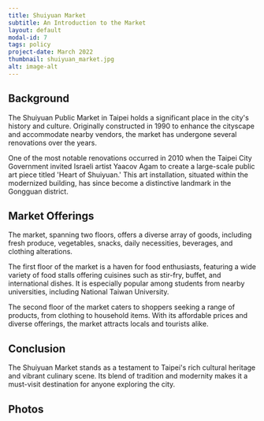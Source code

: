 ```yaml
---
title: Shuiyuan Market
subtitle: An Introduction to the Market
layout: default
modal-id: 7
tags: policy
project-date: March 2022
thumbnail: shuiyuan_market.jpg
alt: image-alt
---
```


## Background

The Shuiyuan Public Market in Taipei holds a significant place in the city's history and culture. Originally constructed in 1990 to enhance the cityscape and accommodate nearby vendors, the market has undergone several renovations over the years. 

One of the most notable renovations occurred in 2010 when the Taipei City Government invited Israeli artist Yaacov Agam to create a large-scale public art piece titled 'Heart of Shuiyuan.' This art installation, situated within the modernized building, has since become a distinctive landmark in the Gongguan district.


## Market Offerings

The market, spanning two floors, offers a diverse array of goods, including fresh produce, vegetables, snacks, daily necessities, beverages, and clothing alterations. 

The first floor of the market is a haven for food enthusiasts, featuring a wide variety of food stalls offering cuisines such as stir-fry, buffet, and international dishes. It is especially popular among students from nearby universities, including National Taiwan University.

The second floor of the market caters to shoppers seeking a range of products, from clothing to household items. With its affordable prices and diverse offerings, the market attracts locals and tourists alike.


## Conclusion

The Shuiyuan Market stands as a testament to Taipei's rich cultural heritage and vibrant culinary scene. Its blend of tradition and modernity makes it a must-visit destination for anyone exploring the city.


## Photos